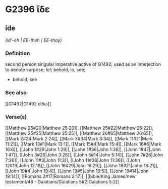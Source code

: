 # G2396 ἴδε

## íde

_(id'-eh | EE-theh | EE-thay)_

### Definition

second person singular imperative active of G1492; used as an interjection to denote surprise; lo!; behold, lo, see; 

- behold, see

### See also

[[G1492|G1492 εἴδω]]

### Verse(s)

[[Matthew 25#20|Matthew 25:20]], [[Matthew 25#22|Matthew 25:22]], [[Matthew 25#25|Matthew 25:25]], [[Matthew 26#65|Matthew 26:65]], [[Mark 2#24|Mark 2:24]], [[Mark 3#34|Mark 3:34]], [[Mark 11#21|Mark 11:21]], [[Mark 13#1|Mark 13:1]], [[Mark 15#4|Mark 15:4]], [[Mark 16#6|Mark 16:6]], [[John 1#29|John 1:29]], [[John 1#36|John 1:36]], [[John 1#47|John 1:47]], [[John 3#26|John 3:26]], [[John 5#14|John 5:14]], [[John 7#26|John 7:26]], [[John 11#3|John 11:3]], [[John 11#36|John 11:36]], [[John 12#19|John 12:19]], [[John 16#29|John 16:29]], [[John 18#21|John 18:21]], [[John 19#4|John 19:4]], [[John 19#5|John 19:5]], [[John 19#14|John 19:14]], [[Romans 2#17|Romans 2:17]], [[bible/King James/new testament/48 - Galatians/Galatians 5#2|Galatians 5:2]]